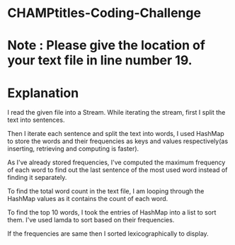 # CHAMPtitles-Coding-Challenge

# Note : Please give the location of your text file in line number 19.

# Explanation

I read the given file into a Stream. While iterating the stream, first I split the text into sentences. 

Then I iterate each sentence and split the text into words, I used HashMap to store the words and their frequencies as keys and values respectively(as inserting, retrieving and computing is faster). 

As I've already stored frequencies, I've computed the maximum frequency of each word to find out the last sentence of the most used word instead of finding it separately.

To find the total word count in the text file, I am looping through the HashMap values as it contains the count of each word.

To find the top 10 words, I took the entries of HashMap into a list to sort them. I've used lamda to sort based on their frequencies.

If the frequencies are same then I sorted lexicographically to display.
